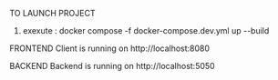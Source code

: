 TO LAUNCH PROJECT
1) exexute :
docker compose -f docker-compose.dev.yml up --build

FRONTEND
Client is running on http://localhost:8080

BACKEND
Backend is running on http://localhost:5050